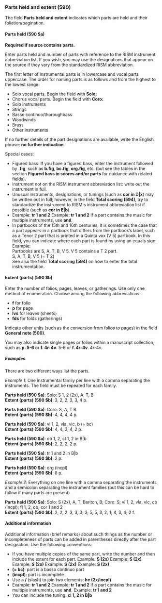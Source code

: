 ### Parts held and extent (590)

The field **Parts held and extent** indicates which parts are held and their foliation/pagination.

#### Parts held (590 $a)

**Required if source contains parts.**

Enter parts held and number of parts with reference to the RISM instrument abbreviation list. If you wish, you may use the designations that appear on the source if they vary from the standardized RISM abbreviation.

The first letter of instrumental parts is in lowercase and vocal parts uppercase. The order for naming parts is as follows and from the highest to the lowest range:

- Solo vocal parts. Begin the field with **Solo:**
- Chorus vocal parts. Begin the field with **Coro:**
- Solo instruments
- Strings
- Basso continuo/thoroughbass
- Woodwinds
- Brass
- Other instruments

If no further details of the part designations are available, write the English phrase: **no further indication**

Special cases:

- Figured bass: If you have a figured bass, enter the instrument followed by **.fig**, such as **b.fig**, **bc.fig**, **org.fig**, etc. (but see the tables in the section **Figured bass in scores and/or parts** for guidance with related fields).
- Instrument not on the RISM instrument abbreviation list: write out the instrument in full.
- Unusual instruments, designations, or tunings (such as **cor in D\|x**) may be written out in full; however, in the field **Total scoring (594)**, try to standardize the instrument to RISM's instrument abbreviation list if possible (such as **cor in E\|b**).
- Example: **tr 1 and 2** Example: **tr 1 and 2** If a part contains the music for multiple instruments, use **and**.
- In partbooks of the 15th and 16th centuries, it is sometimes the case that a part appears in a partbook that differs from the partbook’s label, such as a Tenor 2 part that is printed in a Quinta vox (V 5) partbook. In this field, you can indicate where each part is found by using an equals sign.  
  Example:  
  Partbooks are S, A, T, B, V 5. V 5 contains a T 2 part.  
  S, A, T, B, V 5 (= T 2)  
  See also the field **Total scoring (594)** on how to enter the total instrumentation.


#### Extent (parts) (590 $b)

Enter the number of folios, pages, leaves, or gatherings. Use only one method of enumeration. Choose among the following abbreviations:

- **f** for folio
- **p** for page
- **lvs** for leaves (sheets)
- **fds** for folds (gatherings)

Indicate other units (such as the conversion from folios to pages) in the field **General note (500)**.

You may also indicate single pages or folios within a manuscript collection, such as **p. 5-6** or **f. 4r-4v**. 5-6</strong> or **f. 4r-4v**. 4r-4v</strong>.

##### Examples
There are two different ways list the parts.

*Example 1*: One instrumental family per line with a comma separating the instruments. The field must be repeated for each family.

**Parts held (590 $a)**: Solo: S 1, 2 (2x), A, T, B  
**Extent (parts) (590 $b)**: 3, 2, 2, 3, 3, 4 p.

**Parts held (590 $a)**: Coro: S, A, T B  
**Extent (parts) (590 $b)**: 4, 4, 4, 4 p.

**Parts held (590 $a)**: vl 1, 2, vla, vlc, b (= bc)  
**Extent (parts) (590 $b)**: 4, 4, 3, 4, 2 p.

**Parts held (590 $a)**: ob 1, 2, cl 1, 2 in B\|b  
**Extent (parts) (590 $b)**: 2, 2, 2, 2 p.

**Parts held (590 $a)**: tr 1 and 2 in B\|b   
**Extent (parts) (590 $b)**: 2 p.

**Parts held (590 $a)**: org (incpl)  
**Extent (parts) (590 $b)**: 8 p.

*Example 2*: Everything on one line with a comma separating the instruments and a semicolon separating the instrument families (but this can be hard to follow if many parts are present)

**Parts held (590 $a)**: Solo: S (2x), A, T, Bariton, B; Coro: S; vl 1, 2, vla, vlc, cb (incpl); fl 1, 2, ob; cor 1 and 2  
**Extent (parts) (590 $b)**: 2, 2, 2, 3, 3, 3; 3; 5, 5, 3, 2, 1; 4, 3, 4; 2 f.

#### Additional information

Additional information (brief remarks) about such things as the number or incompleteness of parts can be added in parentheses directly after the part designation. Use the following conventions:

- If you have multiple copies of the same part, write the number and then include the extent for each part. Example: **S (2x)** Example: **S (2x)** Example: **S (2x)** Example: **S (2x)** Example: **S (2x)**
- **(= bc)**: part is a basso continuo part
- **(incpl)**: part is incomplete
- Use a **/** (slash) to join two elements: **bc (2x/incpl)**
- Example: **tr 1 and 2** Example: **tr 1 and 2** If a part contains the music for multiple instruments, use **and**. Example: **tr 1 and 2**
- You can include the tuning: **cl 1, 2 in B\|b**  
